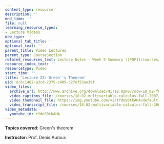 ```yaml
---
content_type: resource
description: ''
end_time: ''
file: null
learning_resource_types:
- Lecture Videos
ocw_type: ''
optional_tab_title: ''
optional_text: ''
parent_title: Video Lectures
parent_type: CourseSection
related_resources_text: Lecture Notes - Week 9 Summary ([PDF](/courses/18-02-multivariable-calculus-fall-2007/resources/lec_week9))
resource_index_text: ''
resourcetype: Video
start_time: ''
title: 'Lecture 22: Green''s Theorem'
uid: dcbc1462-a3cd-2379-c405-327ef53ae39f
video_files:
  archive_url: http://www.archive.org/download/MIT18.02F07/ocw-18_02-f07-lec22_300k.mp4
  video_captions_file: /courses/18-02-multivariable-calculus-fall-2007/044c46b318f15212804d467893380cad_tYdoS0tkAHA.vtt
  video_thumbnail_file: https://img.youtube.com/vi/tYdoS0tkAHA/default.jpg
  video_transcript_file: /courses/18-02-multivariable-calculus-fall-2007/146b24918d4297fb69788c32d9e991fd_tYdoS0tkAHA.pdf
video_metadata:
  youtube_id: tYdoS0tkAHA
---
```


**Topics covered:** Green's theorem

**Instructor:** Prof. Denis Auroux

